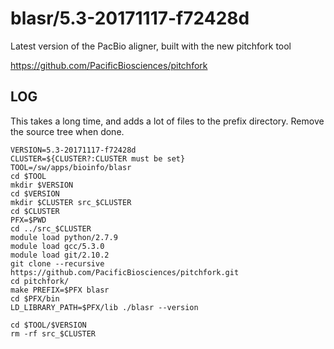 blasr/5.3-20171117-f72428d
=================

Latest version of the PacBio aligner, built with the new pitchfork tool

<https://github.com/PacificBiosciences/pitchfork>

LOG
---

This takes a long time, and adds a lot of files to the prefix directory.
Remove the source tree when done.

    VERSION=5.3-20171117-f72428d
    CLUSTER=${CLUSTER?:CLUSTER must be set}
    TOOL=/sw/apps/bioinfo/blasr
    cd $TOOL
    mkdir $VERSION
    cd $VERSION
    mkdir $CLUSTER src_$CLUSTER
    cd $CLUSTER
    PFX=$PWD
    cd ../src_$CLUSTER
    module load python/2.7.9
    module load gcc/5.3.0
    module load git/2.10.2
    git clone --recursive https://github.com/PacificBiosciences/pitchfork.git
    cd pitchfork/
    make PREFIX=$PFX blasr
    cd $PFX/bin
    LD_LIBRARY_PATH=$PFX/lib ./blasr --version

    cd $TOOL/$VERSION
    rm -rf src_$CLUSTER
